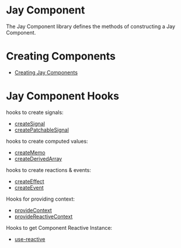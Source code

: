 # Jay Component

The Jay Component library defines the methods of constructing a Jay Component.

# Creating Components

* [Creating Jay Components](./docs/component.md)

# Jay Component Hooks

hooks to create signals:

* [createSignal](./docs/create-signal.md)
* [createPatchableSignal](./docs/create-patchable-signal.md)

hooks to create computed values:

* [createMemo](./docs/create-memo.md)
* [createDerivedArray](./docs/create-derived-array.md)

hooks to create reactions & events:

* [createEffect](./docs/create-effect.md)
* [createEvent](./docs/create-event.md)

Hooks for providing context:

* [provideContext](./docs/provide-context.md)
* [provideReactiveContext](./docs/provide-reactive-context.md)

Hooks to get Component Reactive Instance:

* [use-reactive](./docs/use-reactive.md)


